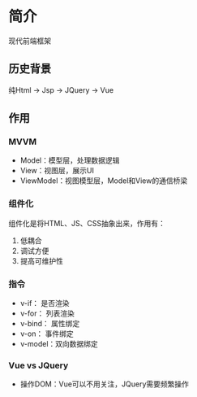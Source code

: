 # 简介
  现代前端框架
## 历史背景
  纯Html -> Jsp -> JQuery -> Vue
## 作用
### MVVM
  - Model：模型层，处理数据逻辑
  - View：视图层，展示UI
  - ViewModel：视图模型层，Model和View的通信桥梁
### 组件化
  组件化是将HTML、JS、CSS抽象出来，作用有：
  1. 低耦合
  2. 调试方便
  3. 提高可维护性
### 指令
  - v-if：   是否渲染
  - v-for：  列表渲染
  - v-bind： 属性绑定
  - v-on：   事件绑定
  - v-model：双向数据绑定
### Vue vs JQuery
  - 操作DOM：Vue可以不用关注，JQuery需要频繁操作
```
